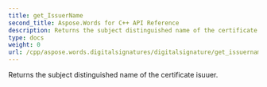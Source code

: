 ```yaml
---
title: get_IssuerName
second_title: Aspose.Words for C++ API Reference
description: Returns the subject distinguished name of the certificate isuuer. 
type: docs
weight: 0
url: /cpp/aspose.words.digitalsignatures/digitalsignature/get_issuername/
---
```


Returns the subject distinguished name of the certificate isuuer. 

